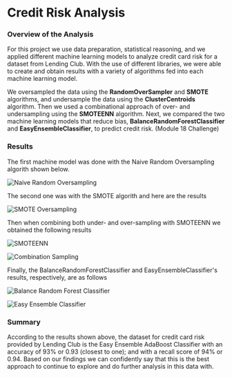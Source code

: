 # **Credit Risk Analysis**

### Overview of the Analysis

For this project we use data preparation, statistical reasoning, and we applied different machine learning models to analyze credit card risk for a dataset from Lending Club. With the use of different libraries, we were able to create and obtain results with a variety of algorithms fed into each machine learning model.

We oversampled the data using the **RandomOverSampler** and **SMOTE** algorithms, and undersample the data using the **ClusterCentroids** algorithm. Then we used a combinational approach of over- and undersampling using the **SMOTEENN** algorithm. Next, we compared the two machine learning models that reduce bias, **BalanceRandomForestClassifier** and **EasyEnsembleClassifier**, to predict credit risk. (Module 18 Challenge)

### Results

The first machine model was done with the Naive Random Oversampling algorith shown below.

![Naive Random Oversampling](https://user-images.githubusercontent.com/111472338/217432859-b5d0d8d1-8a84-4ab6-ab8f-4f9e15360b4d.png)

The second one was with the SMOTE algorith and here are the results

![SMOTE Oversampling](https://user-images.githubusercontent.com/111472338/217433041-882601f3-ec4c-40b2-9c81-4c54fa06e76f.png)

Then when combining both under- and over-sampling with SMOTEENN we obtained the following results

![SMOTEENN](https://user-images.githubusercontent.com/111472338/217433145-a9e8cd52-449d-4942-b9a5-e37d69cf326b.png)

![Combination Sampling](https://user-images.githubusercontent.com/111472338/217433158-b3c603f0-13fb-4594-98c9-88a58311d790.png)

Finally, the BalanceRandomForestClassifier and EasyEnsembleClassifier's results, respectively, are as follows

![Balance Random Forest Classifier](https://user-images.githubusercontent.com/111472338/217433294-df778916-0dcb-4a37-b8a5-8e3a08c018d1.png)

![Easy Ensemble Classifier](https://user-images.githubusercontent.com/111472338/217433317-433253f2-9bfd-4f14-8c01-5f66e07376aa.png)


### Summary

According to the results shown above, the dataset for credit card risk provided by Lending Club is the Easy Ensemble AdaBoost Classifier with an accuracy of 93% or 0.93 (closest to one); and with a recall score of 94% or 0.94. Based on our findings we can confidently say that this is the best approach to continue to explore and do further analysis in this data with.
